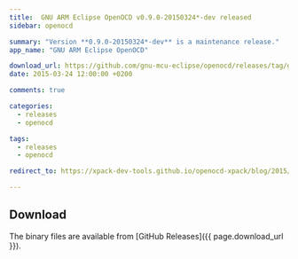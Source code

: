 ```yaml
---
title:  GNU ARM Eclipse OpenOCD v0.9.0-20150324*-dev released
sidebar: openocd

summary: "Version **0.9.0-20150324*-dev** is a maintenance release."
app_name: "GNU ARM Eclipse OpenOCD"

download_url: https://github.com/gnu-mcu-eclipse/openocd/releases/tag/gae-0.9.0-20150324/
date: 2015-03-24 12:00:00 +0200

comments: true

categories:
  - releases
  - openocd

tags:
  - releases
  - openocd

redirect_to: https://xpack-dev-tools.github.io/openocd-xpack/blog/2015/03/24/openocd-v0.9.0-20150324-dev-released

---
```


## Download

The binary files are available from [GitHub Releases]({{ page.download_url }}).
